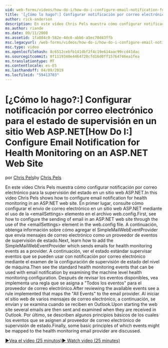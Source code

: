 ```yaml
---
uid: web-forms/videos/how-do-i/how-do-i-configure-email-notification-for-health-monitoring-on-an-aspnet-web-site
title: '[¿Cómo lo hago?:] Configurar notificación por correo electrónico para la supervisión de estado en un sitio Web ASP.NET | Microsoft Docs'
author: rick-anderson
description: En este vídeo Chris Pels muestra cómo configurar notificación por correo electrónico para la supervisión del estado en un sitio web ASP.NET. En primer lugar, consulte cómo configurar el envío de e...
ms.author: riande
ms.date: 09/11/2008
ms.assetid: 1fa884c0-582e-4dc6-abb6-a5ec70d43ffb
msc.legacyurl: /web-forms/videos/how-do-i/how-do-i-configure-email-notification-for-health-monitoring-on-an-aspnet-web-site
msc.type: video
ms.openlocfilehash: 8c6512cebfb141dbf2f4c19e614aac99ccd41dac
ms.sourcegitcommit: 0f1119340e4464720cfd16d0ff15764746ea1fea
ms.translationtype: MT
ms.contentlocale: es-ES
ms.lasthandoff: 04/09/2019
ms.locfileid: "59413703"
---
```

# <a name="how-do-i-configure-email-notification-for-health-monitoring-on-an-aspnet-web-site"></a><span data-ttu-id="757d1-104">[¿Cómo lo hago?:] Configurar notificación por correo electrónico para el estado de supervisión en un sitio Web ASP.NET</span><span class="sxs-lookup"><span data-stu-id="757d1-104">[How Do I:] Configure Email Notification for Health Monitoring on an ASP.NET Web Site</span></span>

<span data-ttu-id="757d1-105">por [Chris Pels](https://twitter.com/chrispels)</span><span class="sxs-lookup"><span data-stu-id="757d1-105">by [Chris Pels](https://twitter.com/chrispels)</span></span>

<span data-ttu-id="757d1-106">En este vídeo Chris Pels muestra cómo configurar notificación por correo electrónico para la supervisión del estado en un sitio web ASP.NET.</span><span class="sxs-lookup"><span data-stu-id="757d1-106">In this video Chris Pels shows how to configure email notification for health monitoring in an ASP.NET web site.</span></span> <span data-ttu-id="757d1-107">En primer lugar, consulte cómo configurar el envío de correo electrónico en un sitio web ASP.NET mediante el uso de la &lt;emailSettings&gt; elemento en el archivo web.config.</span><span class="sxs-lookup"><span data-stu-id="757d1-107">First, see how to configure the sending of email in an ASP.NET web site through the use of the &lt;emailSettings&gt; element in the web.config file.</span></span> <span data-ttu-id="757d1-108">A continuación, obtenga información sobre cómo agregar el SimpleMailWebEventProvider que envía mensajes de correo electrónico como un proveedor de eventos de supervisión de estado.</span><span class="sxs-lookup"><span data-stu-id="757d1-108">Next, learn how to add the SimpleMailWebEventProvider which sends emails for health monitoring events as a provider.</span></span> <span data-ttu-id="757d1-109">A continuación, ver el estado estándar supervisar eventos que se pueden usar con notificación por correo electrónico mediante el examen de la configuración de supervisión de estado del nivel de máquina.</span><span class="sxs-lookup"><span data-stu-id="757d1-109">Then see the standard health monitoring events that can be used with email notification by examining the machine level health monitoring configuration.</span></span> <span data-ttu-id="757d1-110">Después de revisar los eventos disponibles, vea implementa una regla que se asigna a "Todos los eventos" para el proveedor de correo electrónico.</span><span class="sxs-lookup"><span data-stu-id="757d1-110">After reviewing the available events see a rule implemented that maps the "All Events" to the email provider.</span></span> <span data-ttu-id="757d1-111">Al iniciar el sitio web de varios mensajes de correo electrónico, a continuación, se envían y se examina cuando se reciben en Outlook.</span><span class="sxs-lookup"><span data-stu-id="757d1-111">Upon starting the web site several emails are then sent and examined when they are received in Outlook.</span></span> <span data-ttu-id="757d1-112">Por último, se describen algunos principios básicos de los cuales los eventos que se asignen al proveedor de correo electrónico de supervisión de estado.</span><span class="sxs-lookup"><span data-stu-id="757d1-112">Finally, some basic principles of which events might be mapped to the health monitoring email provider are discussed.</span></span>

[<span data-ttu-id="757d1-113">&#9654;Vea el vídeo (25 minutos)</span><span class="sxs-lookup"><span data-stu-id="757d1-113">&#9654; Watch video (25 minutes)</span></span>](https://channel9.msdn.com/Blogs/ASP-NET-Site-Videos/how-do-i-configure-email-notification-for-health-monitoring-on-an-aspnet-web-site)
